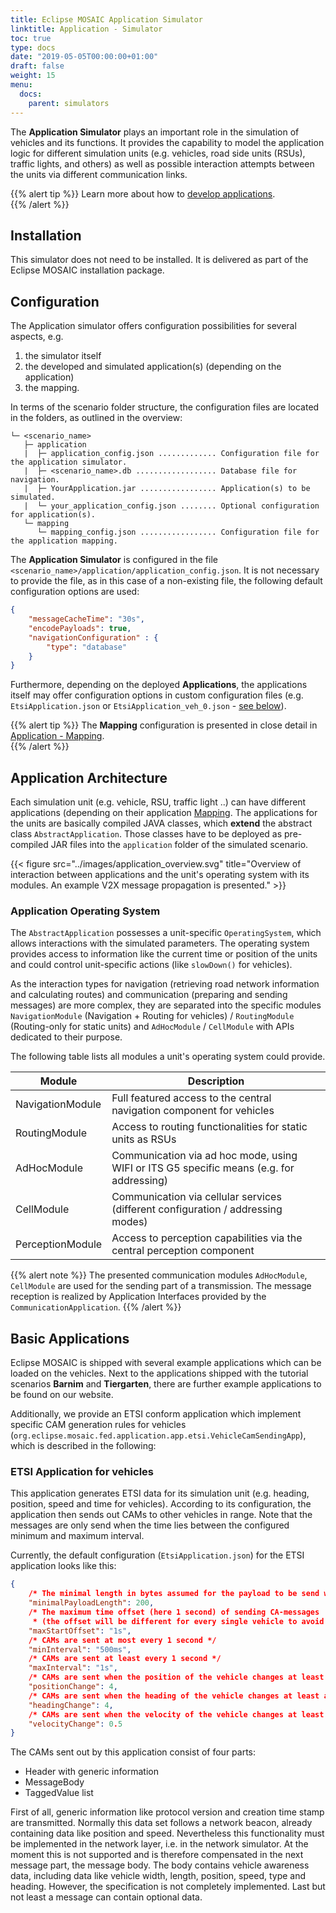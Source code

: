 ```yaml
---
title: Eclipse MOSAIC Application Simulator
linktitle: Application - Simulator
toc: true
type: docs
date: "2019-05-05T00:00:00+01:00"
draft: false
weight: 15
menu:
  docs:
    parent: simulators
---
```


The **Application Simulator** plays an important role in the simulation of vehicles and its functions. It provides the capability 
to model the application logic for different simulation units (e.g. vehicles, road side units (RSUs), traffic lights, and others) 
as well as possible interaction attempts between the units via different communication links.

{{% alert tip %}}
Learn more about how to [develop applications](/docs/develop_applications/).  
{{% /alert %}}

## Installation

This simulator does not need to be installed. It is delivered as part of the Eclipse MOSAIC installation package.

## Configuration

The Application simulator offers configuration possibilities for several aspects, e.g.
1. the simulator itself
1. the developed and simulated application(s) (depending on the application)
1. the mapping.

In terms of the scenario folder structure, the configuration files are located in the folders, as outlined in the overview:

```plaintext
└─ <scenario_name>
   ├─ application
   |  ├─ application_config.json ............. Configuration file for the application simulator.
   |  ├─ <scenario_name>.db .................. Database file for navigation.
   |  ├─ YourApplication.jar ................. Application(s) to be simulated.
   |  └─ your_application_config.json ........ Optional configuration for application(s).
   └─ mapping
      └─ mapping_config.json ................. Configuration file for the application mapping.
```

The **Application Simulator** is configured in the file `<scenario_name>/application/application_config.json`.
It is not necessary to provide the file, as in this case of a non-existing file, the following default configuration options are used:

```json
{
    "messageCacheTime": "30s",
    "encodePayloads": true,
    "navigationConfiguration" : {
        "type": "database"
    }
}
```

Furthermore, depending on the deployed **Applications**, the applications itself may offer configuration options 
in custom configuration files (e.g. `EtsiApplication.json` or `EtsiApplication_veh_0.json` - [see below](#etsi-application-for-vehicles)).

{{% alert tip %}}
The **Mapping** configuration is presented in close detail in [Application - Mapping](/docs/simulators/application_mapping).  
{{% /alert %}}


## Application Architecture

Each simulation unit (e.g. vehicle, RSU, traffic light ..) can have different applications (depending on their application
[Mapping](docs/simulators/application_mapping). The applications
for the units are basically compiled JAVA classes, which **extend** the abstract class `AbstractApplication`. Those
classes have to be deployed as pre-compiled JAR files into the `application` folder of the simulated scenario.

{{< figure src="../images/application_overview.svg" title="Overview of interaction between applications and the unit's operating system with its modules. An example V2X message propagation is presented." >}}

### Application Operating System
The `AbstractApplication` possesses a unit-specific `OperatingSystem`, which allows interactions with the simulated parameters.
The operating system provides access to information like the current time or position of the units and could control unit-specific
actions (like `slowDown()` for vehicles).

As the interaction types for navigation (retrieving road network information and calculating routes) and communication (preparing and
sending messages) are more complex, they are separated into the specific modules `NavigationModule` (Navigation + Routing for
vehicles) / `RoutingModule` (Routing-only for static units) and `AdHocModule` / `CellModule` with APIs dedicated to their purpose.

The following table lists all modules a unit's operating system could provide.

| Module           | Description                                                                              |
|------------------|------------------------------------------------------------------------------------------|
| NavigationModule | Full featured access to the central navigation component for vehicles                    |
| RoutingModule    | Access to routing functionalities for static units as RSUs                               |
| AdHocModule      | Communication via ad hoc mode, using WIFI or ITS G5 specific means (e.g. for addressing) |
| CellModule       | Communication via cellular services (different configuration / addressing modes)         |
| PerceptionModule | Access to perception capabilities via the central perception component                   |

{{% alert note %}}
The presented communication modules `AdHocModule`, `CellModule` are used for the sending part of a transmission. The message
reception is realized by Application Interfaces provided by the `CommunicationApplication`.
{{% /alert %}}


## Basic Applications

Eclipse MOSAIC is shipped with several example applications which can be loaded on the vehicles. Next to the applications shipped with
the tutorial scenarios **Barnim** and **Tiergarten**, there are further example applications to be found on our website.

Additionally, we provide an ETSI conform application which implement specific CAM generation rules for vehicles 
(`org.eclipse.mosaic.fed.application.app.etsi.VehicleCamSendingApp`), which is described in the following:

### ETSI Application for vehicles
This application generates ETSI data for its simulation unit (e.g. heading, position, speed and time for
vehicles). According to its configuration, the application then sends out CAMs to other vehicles in range.
Note that the messages are only send when the time lies between the configured minimum and maximum
interval.

Currently, the default configuration (`EtsiApplication.json`) for the ETSI application looks like this:

```json
{
    /* The minimal length in bytes assumed for the payload to be send with each CAM. */
    "minimalPayloadLength": 200,
    /* The maximum time offset (here 1 second) of sending CA-messages 
     * (the offset will be different for every single vehicle to avoid interference) */
    "maxStartOffset": "1s",  
    /* CAMs are sent at most every 1 second */
    "minInterval": "500ms",
    /* CAMs are sent at least every 1 second */
    "maxInterval": "1s",
    /* CAMs are sent when the position of the vehicle changes at least about 4 meters */
    "positionChange": 4,
    /* CAMs are sent when the heading of the vehicle changes at least about 4 degrees */
    "headingChange": 4,
    /* CAMs are sent when the velocity of the vehicle changes at least about 0.5 m/s */
    "velocityChange": 0.5
}
```
The CAMs sent out by this application consist of four parts:

* Header with generic information
* MessageBody
* TaggedValue list

First of all, generic information like protocol version and creation time stamp are transmitted. Normally
this data set follows a network beacon, already containing data like position and speed. Nevertheless
this functionality must be implemented in the network layer, i.e. in the network simulator. At
the moment this is not supported and is therefore compensated in the next message part, the message
body. The body contains vehicle awareness data, including data like vehicle width, length, position, speed, type and heading. 
However, the specification is not completely implemented. Last but not least a message can contain optional data. 
